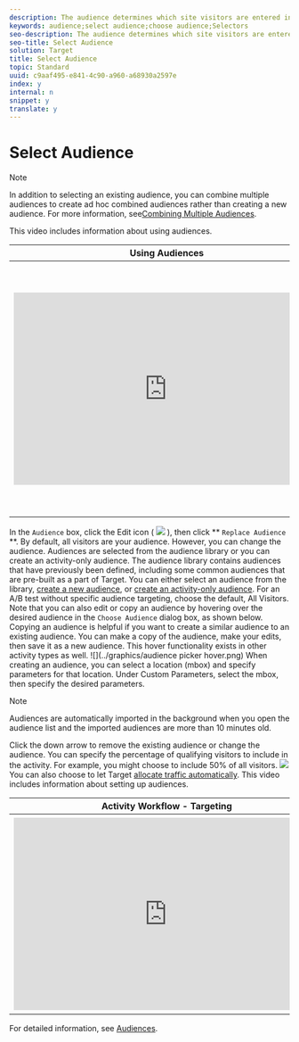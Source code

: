 ```yaml
---
description: The audience determines which site visitors are entered into your activity.
keywords: audience;select audience;choose audience;Selectors
seo-description: The audience determines which site visitors are entered into your activity.
seo-title: Select Audience
solution: Target
title: Select Audience
topic: Standard
uuid: c9aaf495-e841-4c90-a960-a68930a2597e
index: y
internal: n
snippet: y
translate: y
---
```


# Select Audience


>[!NOTE]
>
>In addition to selecting an existing audience, you can combine multiple audiences to create ad hoc combined audiences rather than creating a new audience. For more information, see[Combining Multiple Audiences](c_combining-multiple-audiences.md#concept_A7386F1EA4394BD2AB72399C225981E5). 


This video includes information about using audiences.

<table id="table_A3A70CC0C9F54131BB9F098B4DA8C9D6"> 
 <thead> 
  <tr> 
   <th class="entry" colspan="2">Using Audiences</th> 
   <th colname="col3" class="entry">6:22</th> 
  </tr>
 </thead>
 <tbody> 
  <tr> 
   <td colspan="2"> 
    <div width="550" class="video-iframe"> 
     <iframe src="https://www.youtube.com/embed/TAMBpW9vpOI/" frameborder="0" webkitallowfullscreen="true" mozallowfullscreen="true" oallowfullscreen="true" msallowfullscreen="true" allowfullscreen="allowfullscreen" scrolling="no" width="550" height="345">https://www.youtube.com/embed/TAMBpW9vpOI/</iframe>
    </div> </td> 
   <td colname="col3"> <p> 
     <ul id="ul_FF4FEC7BC7A34461BAA54FBE18A8E63B"> 
      <li id="li_7D6D4CB2E771430F84D2B658F8611532">Explain the term "audience"</li> 
      <li id="li_61D9DDCD3AFB40E2BC55AFED5CD6C405">Explain the two ways audiences are used for optimization</li> 
      <li id="li_745F20CC95DF4BE48173991CB42EC50A">Find audiences in the Audiences List</li> 
      <li id="li_699D4D5D089A4FB7BA4C5E95337AC34A">Target an activity to an audience</li> 
      <li id="li_87E7AFFEEC9C42ABB51C279221E17A14">Use audiences for passive reporting in an activity</li> 
     </ul> </p> </td> 
  </tr> 
 </tbody> 
</table>

In the `Audience` box, click the Edit icon (  ![](../graphics/icon_more_options.png) ), then click ** `Replace Audience` **. 
By default, all visitors are your audience. However, you can change the audience. Audiences are selected from the audience library or you can create an activity-only audience. The audience library contains audiences that have previously been defined, including some common audiences that are pre-built as a part of Target. You can either select an audience from the library, [create a new audience](t_create-audience.md#task_1D507519D3AD4390B507F188BD294DC1), or [create an activity-only audience](creating-activity-only-audience.md#concept_A6BADCF530ED4AE1852E677FEBE68483). For an A/B test without specific audience targeting, choose the default, All Visitors. 
Note that you can also edit or copy an audience by hovering over the desired audience in the `Choose Audience` dialog box, as shown below. Copying an audience is helpful if you want to create a similar audience to an existing audience. You can make a copy of the audience, make your edits, then save it as a new audience. This hover functionality exists in other activity types as well. 
![](../graphics/audience picker hover.png) 
When creating an audience, you can select a location (mbox) and specify parameters for that location. Under Custom Parameters, select the mbox, then specify the desired parameters.

>[!NOTE]
>
>Audiences are automatically imported in the background when you open the audience list and the imported audiences are more than 10 minutes old.


Click the down arrow to remove the existing audience or change the audience.
You can specify the percentage of qualifying visitors to include in the activity. For example, you might choose to include 50% of all visitors.
![](../graphics/audperc.png) 
You can also choose to let Target [allocate traffic automatically](automated_traffic_allocation.md#concept_A1407678796B4C569E94CBA8A9F7F5D4). 
This video includes information about setting up audiences.

<table id="table_DCFB43FDA2794B0C97054C6E907AD5D9"> 
 <thead> 
  <tr> 
   <th class="entry" colspan="2">Activity Workflow - Targeting</th> 
   <th colname="col3" class="entry">2:14</th> 
  </tr>
 </thead>
 <tbody> 
  <tr> 
   <td colspan="2"> 
    <div width="550" class="video-iframe"> 
     <iframe src="https://www.youtube.com/embed/LOmBgKPeBtA/" frameborder="0" webkitallowfullscreen="true" mozallowfullscreen="true" oallowfullscreen="true" msallowfullscreen="true" allowfullscreen="allowfullscreen" scrolling="no" width="550" height="345">https://www.youtube.com/embed/LOmBgKPeBtA/</iframe>
    </div> </td> 
   <td colname="col3"> <p> 
     <ul id="ul_4541DFF59E2A44788839B0EDEFC985AC"> 
      <li id="li_ADAEEAC4A85F42599FA4D4111B68C498">Assign an audience to your activity</li> 
      <li id="li_B0FFB33A346243089DFB41618F4F0D1C">Throttle traffic up or down</li> 
      <li id="li_CC325839811844A097187835B22000A9">Select your traffic allocation method</li> 
      <li id="li_EEE7ADB8CB09442C8D21C5EA1598C206">allocate traffic between different experiences</li> 
     </ul> </p> </td> 
  </tr> 
 </tbody> 
</table>

For detailed information, see [Audiences](c_audiences.md#concept_65BE870D290E412D8BBF557EEA67C271). 

